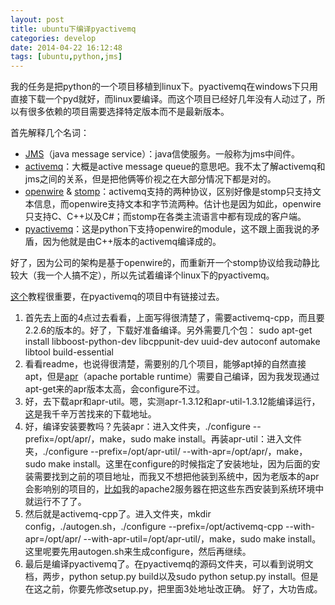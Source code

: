 ```yaml
---
layout: post
title: ubuntu下编译pyactivemq
categories: develop
date: 2014-04-22 16:12:48
tags: [ubuntu,python,jms]
---
```


我的任务是把python的一个项目移植到linux下。pyactivemq在windows下只用直接下载一个pyd就好，而linux要编译。而这个项目已经好几年没有人动过了，所以有很多依赖的项目需要选择特定版本而不是最新版本。
<!--more-->

首先解释几个名词：

*  [JMS](http://activemq.apache.org/jms.html "JMS")（java message service）：java信使服务。一般称为jms中间件。
*  [activemq](http://activemq.apache.org/ "Apache ActiveMQ")：大概是active message queue的意思吧。我不太了解activemq和jms之间的关系，但是把他俩等价视之在大部分情况下都是对的。
*  [openwire](http://activemq.apache.org/openwire.html "OpenWire") &amp; [stomp](http://stomp.github.io/ "stomp")：activemq支持的两种协议，区别好像是stomp只支持文本信息，而openwire支持文本和字节流两种。估计也是因为如此，openwire只支持C、C++以及C#；而stomp在各类主流语言中都有现成的客户端。
*  [pyactivemq](https://code.google.com/p/pyactivemq/ "pyactivemq")：这是python下支持openwire的module，这不跟上面我说的矛盾，因为他就是由C++版本的activemq编译成的。

好了，因为公司的架构是基于openwire的，而重新开一个stomp协议给我动静比较大（我一个人搞不定），所以先试着编译个linux下的pyactivemq。


[这个](http://sensatic.net/activemq/pyactivemq-on-ubuntu.html "PYACTIVEMQ ON UBUNTU")教程很重要，在pyactivemq的项目中有链接过去。

1.  首先去上面的4点过去看看，上面写得很清楚了，需要activemq-cpp，而且要2.2.6的版本的。好了，下载好准备编译。另外需要几个包：
  sudo apt-get install libboost-python-dev libcppunit-dev uuid-dev autoconf automake libtool build-essential
2.  看看readme，也说得很清楚，需要别的几个项目，能够apt掉的自然直接apt，但是[apr](http://apr.apache.org/ "apr")（apache portable runtime）需要自己编译，因为我发现通过apt-get来的apr版本太高，会configure不过。
3.  好，去下载apr和apr-util。嗯，实测apr-1.3.12和apr-util-1.3.12能编译运行，[这](http://archive.apache.org/dist/apr/ "apache-apr源码仓库")是我千辛万苦找来的下载地址。
4.  好，编译安装要教吗？先装apr：进入文件夹，./configure --prefix=/opt/apr/，make，sudo make install。再装apr-util：进入文件夹，./configure --prefix=/opt/apr-util/ --with-apr=/opt/apr/，make，sudo make install。这里在configure的时候指定了安装地址，因为后面的安装需要找到之前的项目地址，而我又不想把他装到系统中，因为老版本的apr会影响别的项目的，[比如](http://wusisu.com/blog/index.php/setup-mercurial-server/ "架设Mercurial服务器")我的apache2服务器在把这些东西安装到系统环境中就运行不了了。
5.  然后就是activemq-cpp了。进入文件夹，mkdir config，./autogen.sh，./configure --prefix=/opt/activemq-cpp --with-apr=/opt/apr/ --with-apr-util=/opt/apr-util/，make，sudo make install。这里呢要先用autogen.sh来生成configure，然后再继续。
6.  最后是编译pyactivemq了。在pyactivemq的源码文件夹，可以看到说明文档，两步，python setup.py build以及sudo python setup.py install。但是在这之前，你要先修改setup.py，把里面3处地址改正确。
好了，大功告成。
